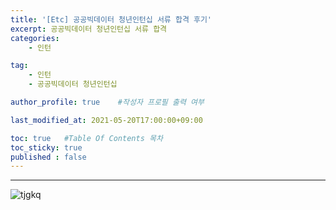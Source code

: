 ```yaml
---
title: '[Etc] 공공빅데이터 청년인턴십 서류 합격 후기'
excerpt: 공공빅데이터 청년인턴십 서류 합격
categories:
    - 인턴

tag:
    - 인턴
    - 공공빅데이터 청년인턴십

author_profile: true    #작성자 프로필 출력 여부

last_modified_at: 2021-05-20T17:00:00+09:00

toc: true   #Table Of Contents 목차 
toc_sticky: true
published : false
---
```


---

![tjgkq](https://user-images.githubusercontent.com/47733530/118945731-b0f1d500-b990-11eb-9fc3-3a527aa1e2f3.png)

